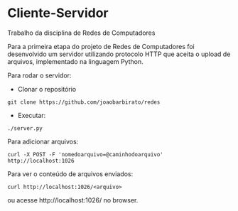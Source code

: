 # Cliente-Servidor
Trabalho da disciplina de Redes de Computadores


Para a primeira etapa do projeto de Redes de Computadores foi desenvolvido um servidor utilizando protocolo HTTP que aceita o upload de arquivos, implementado na linguagem Python.

Para rodar o servidor:
- Clonar o repositório
```shell
git clone https://github.com/joaobarbirato/redes
```

- Executar:
```shell
./server.py
```

Para adicionar arquivos:
```shell
curl -X POST -F 'nomedoarquivo=@caminhodoarquivo' http://localhost:1026
```

Para ver o conteúdo de arquivos enviados:
```shell
curl http://localhost:1026/<arquivo>
```
ou acesse http://localhost:1026/<arquivo> no browser.
